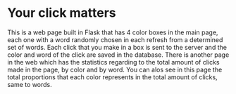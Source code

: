 # Your click matters

This is a web page built in Flask that has 4 color boxes in the main page, each one with a word randomly chosen in each refresh from a determined set of words. Each click that you make in a box is sent to the server and the color and word of the click are saved in the database. There is another page in the web which has the statistics regarding to the total amount of clicks made in the page, by color and by word. You can alos see in this page the total proportions that each color represents in the total amount of clicks, same to words. 

